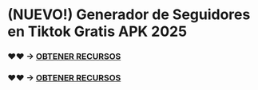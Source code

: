 # (NUEVO!) Generador de Seguidores en Tiktok Gratis APK 2025

### ♥♥ → [OBTENER RECURSOS](https://agri-servicesagency.com/getmedia/3a2e33bc-c824-4ad5-ab24-7c15db735aad/t1kt0k.html)

### ♥♥ → [OBTENER RECURSOS](https://agri-servicesagency.com/getmedia/3a2e33bc-c824-4ad5-ab24-7c15db735aad/t1kt0k.html)
